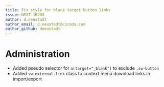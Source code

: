 ```yaml
---
title: Fix style for blank target button links
issue: NEXT-16203
author: d.neustadt
author_email: d.neustadt@cicada.com 
author_github: dneustadt
---
```

# Administration
* Added pseudo selector for `a[target="_blank"]` to exclude `.sw-button`
* Added `sw-external-link` class to context menu download links in import/export
